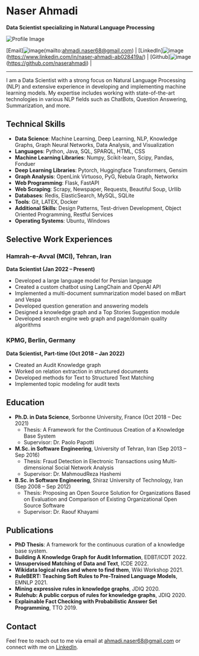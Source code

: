 # Naser Ahmadi

**Data Scientist specializing in Natural Language Processing**

![Profile Image](link_to_your_profile_image)

[Email]![image](https://github.com/naserahmadi/naserahmadi.github.io/assets/45039751/f25fc824-3776-4c2c-bc62-fd3644861264)(mailto:ahmadi.naser68@gmail.com) | 
[LinkedIn]![image](https://github.com/naserahmadi/naserahmadi.github.io/assets/45039751/dacd98d2-eadd-4741-9ab5-395e0c6c6d2d)(https://www.linkedin.com/in/naser-ahmadi-ab028419a/) | 
[Github]![image](https://github.com/naserahmadi/naserahmadi.github.io/assets/45039751/54288f85-9d2d-485f-8dd8-4bb67d265a37)(https://github.com/naserahmadi) | 

---

I am a Data Scientist with a strong focus on Natural Language Processing (NLP) and extensive experience in developing and implementing machine learning models. My expertise includes working with state-of-the-art technologies in various NLP fields such as ChatBots, Question Answering, Summarization, and more.

## Technical Skills

- **Data Science**: Machine Learning, Deep Learning, NLP, Knowledge Graphs, Graph Neural Networks, Data Analysis, and Visualization
- **Languages**: Python, Java, SQL, SPARQL, HTML, CSS
- **Machine Learning Libraries**: Numpy, Scikit-learn, Scipy, Pandas, Fonduer
- **Deep Learning Libraries**: Pytorch, Huggingface Transformers, Gensim
- **Graph Analysis**: OpenLink Virtuoso, PyG, Nebula Graph, Networkx
- **Web Programming**: Flask, FastAPI
- **Web Scraping**: Scrapy, Newspaper, Requests, Beautiful Soup, Urllib
- **Databases**: Redis, ElasticSearch, MySQL, SQLite
- **Tools**: Git, LATEX, Docker
- **Additional Skills**: Design Patterns, Test-driven Development, Object Oriented Programming, Restful Services
- **Operating Systems**: Ubuntu, Windows

## Selective Work Experiences

### Hamrah-e-Avval (MCI), Tehran, Iran
**Data Scientist (Jan 2022 – Present)**
- Developed a large language model for Persian language
- Created a custom chatbot using LangChain and OpenAI API
- Implemented a multi-document summarization model based on mBart and Vespa
- Developed question generation and answering models
- Designed a knowledge graph and a Top Stories Suggestion module
- Developed search engine web graph and page/domain quality algorithms

### KPMG, Berlin, Germany
**Data Scientist, Part-time (Oct 2018 – Jan 2022)**
- Created an Audit Knowledge graph
- Worked on relation extraction in structured documents
- Developed methods for Text to Structured Text Matching
- Implemented topic modeling for audit texts

## Education

- **Ph.D. in Data Science**, Sorbonne University, France (Oct 2018 – Dec 2021)
  - Thesis: A Framework for the Continuous Creation of a Knowledge Base System
  - Supervisor: Dr. Paolo Papotti
- **M.Sc. in Software Engineering**, University of Tehran, Iran (Sep 2013 – Sep 2016)
  - Thesis: Fraud Detection in Electronic Transactions using Multi-dimensional Social Network Analysis
  - Supervisor: Dr. MahmoudReza Hashemi
- **B.Sc. in Software Engineering**, Shiraz University of Technology, Iran (Sep 2008 – Sep 2012)
  - Thesis: Proposing an Open Source Solution for Organizations Based on Evaluation and Comparison of Existing Organizational Open Source Software
  - Supervisor: Dr. Raouf Khayami

## Publications

- **PhD Thesis**: A framework for the continuous curation of a knowledge base system.
- **Building A Knowledge Graph for Audit Information**, EDBT/ICDT 2022.
- **Unsupervised Matching of Data and Text**, ICDE 2022.
- **Wikidata logical rules and where to find them**, Wiki Workshop 2021.
- **RuleBERT: Teaching Soft Rules to Pre-Trained Language Models**, EMNLP 2021.
- **Mining expressive rules in knowledge graphs**, JDIQ 2020.
- **Rulehub: A public corpus of rules for knowledge graphs**, JDIQ 2020.
- **Explainable Fact Checking with Probabilistic Answer Set Programming**, TTO 2019.

## Contact

Feel free to reach out to me via email at [ahmadi.naser68@gmail.com](mailto:ahmadi.naser68@gmail.com) or connect with me on [LinkedIn](your_linkedin_profile).
